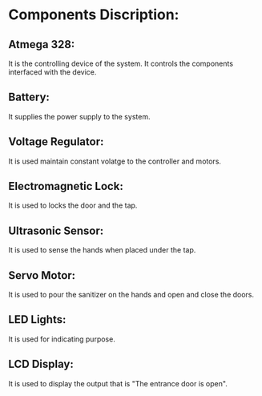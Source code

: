 # Components Discription:
## Atmega 328:
  It is the controlling device of the system. It controls the components interfaced with the device.
  ## Battery:
  It supplies the power supply to the system.
  ## Voltage Regulator:
  It is used maintain constant volatge to the controller and motors.
  ## Electromagnetic Lock:
It is used to locks the door and the tap.
## Ultrasonic Sensor:
It is used to sense the hands when placed under the tap.
## Servo Motor:
It is used to pour the sanitizer on the hands and open and close the doors.
## LED Lights:
It is used for indicating purpose.
## LCD Display:
It is used to display the output that is "The entrance door is open".
